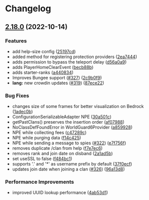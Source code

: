 # Changelog

## [2.18.0](https://github.com/RoinujNosde/SimpleClans/compare/v2.17.0...v2.18.0) (2022-10-14)


### Features

* add help-size config ([25197cd](https://github.com/RoinujNosde/SimpleClans/commit/25197cdd729cea63d7e223dc1e0aaef830613327))
* added method for registering protection providers ([2ea7444](https://github.com/RoinujNosde/SimpleClans/commit/2ea744443f502970b15859818e9d5e45ca69d453))
* adds permission to bypass the teleport delay ([d56a0a9](https://github.com/RoinujNosde/SimpleClans/commit/d56a0a979a47a140115742518e934a2469e6f880))
* adds PlayerHomeClearEvent ([becb88b](https://github.com/RoinujNosde/SimpleClans/commit/becb88b763380bed5a2e1dd209c32c8363a7f88b))
* adds starter-ranks ([a440834](https://github.com/RoinujNosde/SimpleClans/commit/a4408343479d7efa6ae5a65894f8b822ecd47ebb))
* Improves Bungee support ([#327](https://github.com/RoinujNosde/SimpleClans/issues/327)) ([2c9b0f9](https://github.com/RoinujNosde/SimpleClans/commit/2c9b0f98fe3942ea74190c1a81d61be2c8647db8))
* **lang:** new crowdin updates ([#319](https://github.com/RoinujNosde/SimpleClans/issues/319)) ([87ece22](https://github.com/RoinujNosde/SimpleClans/commit/87ece22036fb674c8c362b6a1b86fe884543e6ad))


### Bug Fixes

* changes size of some frames for better visualization on Bedrock ([1adec0b](https://github.com/RoinujNosde/SimpleClans/commit/1adec0b89d676767cdb94dcdf91ba37a231eb4a8))
* ConfigurationSerializableAdapter NPE ([30a501c](https://github.com/RoinujNosde/SimpleClans/commit/30a501c063aa9dbcf596df83adc2b15baf0e4bb9))
* getPastClans() preserves the insertion order ([af07988](https://github.com/RoinujNosde/SimpleClans/commit/af079881030bd299b9bae1ebf0cc62353af7e6fc))
* NoClassDefFoundError in WorldGuard6Provider ([a859928](https://github.com/RoinujNosde/SimpleClans/commit/a8599286225ba603ea124b8b52510245b94ffd24))
* NPE while collecting fees ([c47289c](https://github.com/RoinujNosde/SimpleClans/commit/c47289c5bf8113a9d6a8e1ee74a5afb0358647b6))
* NPE while purging data ([f14c425](https://github.com/RoinujNosde/SimpleClans/commit/f14c42548846feef01b484acbb5f02bcbcabd8db))
* NPE while sending a message to spies ([#322](https://github.com/RoinujNosde/SimpleClans/issues/322)) ([e7f756f](https://github.com/RoinujNosde/SimpleClans/commit/e7f756f3063c646e21415e08eea73f123d2818a0))
* removes duplicate /clan from help ([f7e7ec6](https://github.com/RoinujNosde/SimpleClans/commit/f7e7ec66243359e26d3c456a9740a53753951c48))
* removes rank and join date on disband ([2a1ad5b](https://github.com/RoinujNosde/SimpleClans/commit/2a1ad5b5c8d2937a8ee6dd6f7f43d85c86f08307))
* set useSSL to false ([f484bc1](https://github.com/RoinujNosde/SimpleClans/commit/f484bc16c6176ccd13e05aae2169400e7bcf5d62))
* supports '.' and '*' as username prefix by default ([37f0ecf](https://github.com/RoinujNosde/SimpleClans/commit/37f0ecff506d06f3047e3598848117a14c2b7ead))
* updates join date when joining a clan ([#326](https://github.com/RoinujNosde/SimpleClans/issues/326)) ([96a13d8](https://github.com/RoinujNosde/SimpleClans/commit/96a13d8d6cc18c91d4dee20dd632cd5d65db5213))


### Performance Improvements

* improved UUID lookup performance ([4ab53d1](https://github.com/RoinujNosde/SimpleClans/commit/4ab53d16135ecf5a4067b1a63d058da392dc5313))
